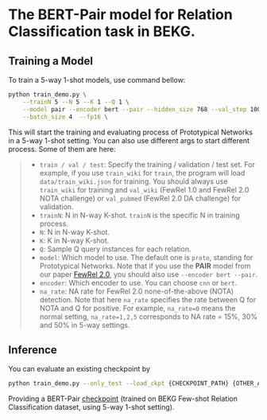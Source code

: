 # The BERT-Pair model for Relation Classification task in BEKG.

## Training a Model

To train a 5-way 1-shot models, use command bellow:

```bash
python train_demo.py \
    --trainN 5 --N 5 --K 1 --Q 1 \
    --model pair --encoder bert --pair --hidden_size 768 --val_step 1000 \
    --batch_size 4  --fp16 \
```

This will start the training and evaluating process of Prototypical Networks in a 5-way 1-shot setting. You can also use different args to start different process. Some of them are here:

> * `train / val / test`: Specify the training / validation / test set. For example, if you use `train_wiki` for `train`, the program will load `data/train_wiki.json` for training. You should always use `train_wiki` for training and `val_wiki` (FewRel 1.0 and FewRel 2.0 NOTA challenge) or `val_pubmed` (FewRel 2.0 DA challenge) for validation.
> * `trainN`: N in N-way K-shot. `trainN` is the specific N in training process.
> * `N`: N in N-way K-shot.
> * `K`: K in N-way K-shot.
> * `Q`: Sample Q query instances for each relation.
> * `model`: Which model to use. The default one is `proto`, standing for Prototypical Networks. Note that if you use the **PAIR** model from our paper [FewRel 2.0](https://www.aclweb.org/anthology/D19-1649.pdf), you should also use `--encoder bert --pair`.
> * `encoder`: Which encoder to use. You can choose `cnn` or `bert`. 
> * `na_rate`: NA rate for FewRel 2.0 none-of-the-above (NOTA) detection. Note that here `na_rate` specifies the rate between Q for NOTA and Q for positive. For example, `na_rate=0` means the normal setting, `na_rate=1,2,5` corresponds to NA rate = 15%, 30% and 50% in 5-way settings.

## Inference

You can evaluate an existing checkpoint by

```bash
python train_demo.py --only_test --load_ckpt {CHECKPOINT_PATH} {OTHER_ARGS}
```

Providing a BERT-Pair [checkpoint](https://drive.google.com/file/d/1R8GY4Pv_4ikfcCWKXVAKg97frN1G_oMI/view?usp=sharing) (trained on BEKG Few-shot Relation Classification dataset, using 5-way 1-shot setting).

